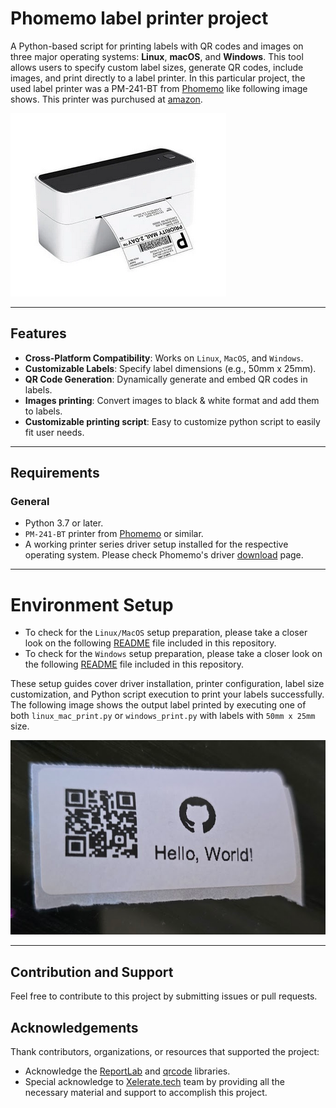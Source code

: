 # Phomemo label printer project

A Python-based script for printing labels with QR codes and images on three major operating systems: **Linux**, **macOS**, and **Windows**. This tool allows users to specify custom label sizes, generate QR codes, include images, and print directly to a label printer. In this particular project, the used label printer was a PM-241-BT from [Phomemo](https://phomemo.com) like following image shows. This printer was purchused at [amazon](https://www.amazon.es/dp/B0BSBTWQ17/ref=sr_1_1_sspa?crid=16WX4MIKH32L3&dib=eyJ2IjoiMSJ9.M09FS4lmpkLF2MN9NbHTgkgqQoCzPodHLyieukvrzHcR-ybIID_CjKIP8OGh5nyF7n1dvflcRViH7w0famM_w-eefLjYxCHDEZcYvkmSqDsgzswr2Ny5Y4HP0RkyBHo_1soLQdr4DWgSsWNSynBB6A._9Rxx4f8yPZiau79RMGMFmzYN9PCwMMkP1ATTlkFMVU&dib_tag=se&keywords=pm-241-bt&nsdOptOutParam=true&qid=1732195655&sprefix=pm-241-bt%2Caps%2C123&sr=8-1-spons&sp_csd=d2lkZ2V0TmFtZT1zcF9hdGY&th=1).

![PM-241-BT](.doc/images/PM-241-BT.png)

---

## Features

- **Cross-Platform Compatibility**: Works on `Linux`, `MacOS`, and `Windows`.
- **Customizable Labels**: Specify label dimensions (e.g., 50mm x 25mm).
- **QR Code Generation**: Dynamically generate and embed QR codes in labels.
- **Images printing**: Convert images to black & white format and add them to labels.
- **Customizable printing script**: Easy to customize python script to easily fit user needs.

---

## Requirements

### General
- Python 3.7 or later.
- `PM-241-BT` printer from [Phomemo](https://phomemo.com) or similar.
- A working printer series driver setup installed for the respective operating system. Please check Phomemo's driver [download](https://eu.phomemo.com/pages/drivers) page.

---

# Environment Setup

- To check for the `Linux/MacOS` setup preparation, please take a closer look on the following [README](.doc/readmes/README_LINUX_MAC.md) file included in this repository.
- To check for the `Windows` setup preparation, please take a closer look on the following [README](.doc/readmes/README_WINDOWS.md) file included in this repository.

These setup guides cover driver installation, printer configuration, label size customization, and Python script execution to print your labels successfully. The following image shows the output label printed by executing one of both `linux_mac_print.py` or `windows_print.py` with labels with `50mm x 25mm` size.

![final_label](.doc/images/final_label.png)

---

## Contribution and Support

Feel free to contribute to this project by submitting issues or pull requests.

## Acknowledgements

Thank contributors, organizations, or resources that supported the project:

- Acknowledge the [ReportLab](https://www.reportlab.com/) and [qrcode](https://github.com/lincolnloop/python-qrcode) libraries.
- Special acknowledge to [Xelerate.tech](https://www.xelerate.tech/) team by providing all the necessary material and support to accomplish this project.